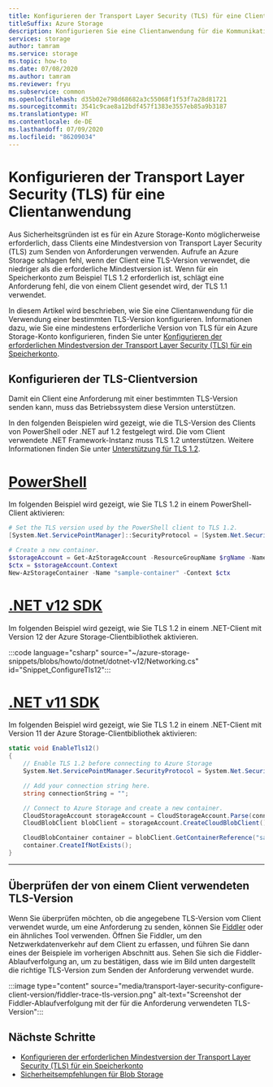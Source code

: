 ```yaml
---
title: Konfigurieren der Transport Layer Security (TLS) für eine Clientanwendung
titleSuffix: Azure Storage
description: Konfigurieren Sie eine Clientanwendung für die Kommunikation mit Azure Storage mit einer Mindestversion von Transport Layer Security (TLS).
services: storage
author: tamram
ms.service: storage
ms.topic: how-to
ms.date: 07/08/2020
ms.author: tamram
ms.reviewer: fryu
ms.subservice: common
ms.openlocfilehash: d35b02e798d68682a3c55068f1f53f7a28d81721
ms.sourcegitcommit: 3541c9cae8a12bdf457f1383e3557eb85a9b3187
ms.translationtype: HT
ms.contentlocale: de-DE
ms.lasthandoff: 07/09/2020
ms.locfileid: "86209034"
---
```

# <a name="configure-transport-layer-security-tls-for-a-client-application"></a>Konfigurieren der Transport Layer Security (TLS) für eine Clientanwendung

Aus Sicherheitsgründen ist es für ein Azure Storage-Konto möglicherweise erforderlich, dass Clients eine Mindestversion von Transport Layer Security (TLS) zum Senden von Anforderungen verwenden. Aufrufe an Azure Storage schlagen fehl, wenn der Client eine TLS-Version verwendet, die niedriger als die erforderliche Mindestversion ist. Wenn für ein Speicherkonto zum Beispiel TLS 1.2 erforderlich ist, schlägt eine Anforderung fehl, die von einem Client gesendet wird, der TLS 1.1 verwendet.

In diesem Artikel wird beschrieben, wie Sie eine Clientanwendung für die Verwendung einer bestimmten TLS-Version konfigurieren. Informationen dazu, wie Sie eine mindestens erforderliche Version von TLS für ein Azure Storage-Konto konfigurieren, finden Sie unter [Konfigurieren der erforderlichen Mindestversion der Transport Layer Security (TLS) für ein Speicherkonto](transport-layer-security-configure-minimum-version.md).

## <a name="configure-the-client-tls-version"></a>Konfigurieren der TLS-Clientversion

Damit ein Client eine Anforderung mit einer bestimmten TLS-Version senden kann, muss das Betriebssystem diese Version unterstützen.

In den folgenden Beispielen wird gezeigt, wie die TLS-Version des Clients von PowerShell oder .NET auf 1.2 festgelegt wird. Die vom Client verwendete .NET Framework-Instanz muss TLS 1.2 unterstützen. Weitere Informationen finden Sie unter [Unterstützung für TLS 1.2](/dotnet/framework/network-programming/tls#support-for-tls-12).

# <a name="powershell"></a>[PowerShell](#tab/powershell)

Im folgenden Beispiel wird gezeigt, wie Sie TLS 1.2 in einem PowerShell-Client aktivieren:

```powershell
# Set the TLS version used by the PowerShell client to TLS 1.2.
[System.Net.ServicePointManager]::SecurityProtocol = [System.Net.SecurityProtocolType]::Tls12;

# Create a new container.
$storageAccount = Get-AzStorageAccount -ResourceGroupName $rgName -Name $accountName
$ctx = $storageAccount.Context
New-AzStorageContainer -Name "sample-container" -Context $ctx
```

# <a name="net-v12-sdk"></a>[.NET v12 SDK](#tab/dotnet)

Im folgenden Beispiel wird gezeigt, wie Sie TLS 1.2 in einem .NET-Client mit Version 12 der Azure Storage-Clientbibliothek aktivieren.

:::code language="csharp" source="~/azure-storage-snippets/blobs/howto/dotnet/dotnet-v12/Networking.cs" id="Snippet_ConfigureTls12":::

# <a name="net-v11-sdk"></a>[.NET v11 SDK](#tab/dotnet11)

Im folgenden Beispiel wird gezeigt, wie Sie TLS 1.2 in einem .NET-Client mit Version 11 der Azure Storage-Clientbibliothek aktivieren:

```csharp
static void EnableTls12()
{
    // Enable TLS 1.2 before connecting to Azure Storage
    System.Net.ServicePointManager.SecurityProtocol = System.Net.SecurityProtocolType.Tls12;

    // Add your connection string here.
    string connectionString = "";

    // Connect to Azure Storage and create a new container.
    CloudStorageAccount storageAccount = CloudStorageAccount.Parse(connectionString);
    CloudBlobClient blobClient = storageAccount.CreateCloudBlobClient();

    CloudBlobContainer container = blobClient.GetContainerReference("sample-container");
    container.CreateIfNotExists();
}
```

---

## <a name="verify-the-tls-version-used-by-a-client"></a>Überprüfen der von einem Client verwendeten TLS-Version

Wenn Sie überprüfen möchten, ob die angegebene TLS-Version vom Client verwendet wurde, um eine Anforderung zu senden, können Sie [Fiddler](https://www.telerik.com/fiddler) oder ein ähnliches Tool verwenden. Öffnen Sie Fiddler, um den Netzwerkdatenverkehr auf dem Client zu erfassen, und führen Sie dann eines der Beispiele im vorherigen Abschnitt aus. Sehen Sie sich die Fiddler-Ablaufverfolgung an, um zu bestätigen, dass wie im Bild unten dargestellt die richtige TLS-Version zum Senden der Anforderung verwendet wurde.

:::image type="content" source="media/transport-layer-security-configure-client-version/fiddler-trace-tls-version.png" alt-text="Screenshot der Fiddler-Ablaufverfolgung mit der für die Anforderung verwendeten TLS-Version":::

## <a name="next-steps"></a>Nächste Schritte

- [Konfigurieren der erforderlichen Mindestversion der Transport Layer Security (TLS) für ein Speicherkonto](transport-layer-security-configure-minimum-version.md)
- [Sicherheitsempfehlungen für Blob Storage](../blobs/security-recommendations.md)
